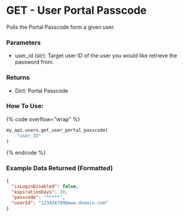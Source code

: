 # GET - User Portal Passcode

Pulls the Portal Passcode form a given user.

### Parameters&#x20;

* user\_id (str): Target user ID of the user you would like retrieve the password from.

### Returns

* Dict: Portal Passcode

### How To Use:

{% code overflow="wrap" %}
```python
my_api.users.get_user_portal_passcode(
    "user_ID"
)
```
{% endcode %}

### Example Data Returned (Formatted)

```json
{
  "isLoginDisabled": false,
  "expirationDays": 30,
  "passcode": "*****",
  "userId": "123456789@www.domain.com"
}
```